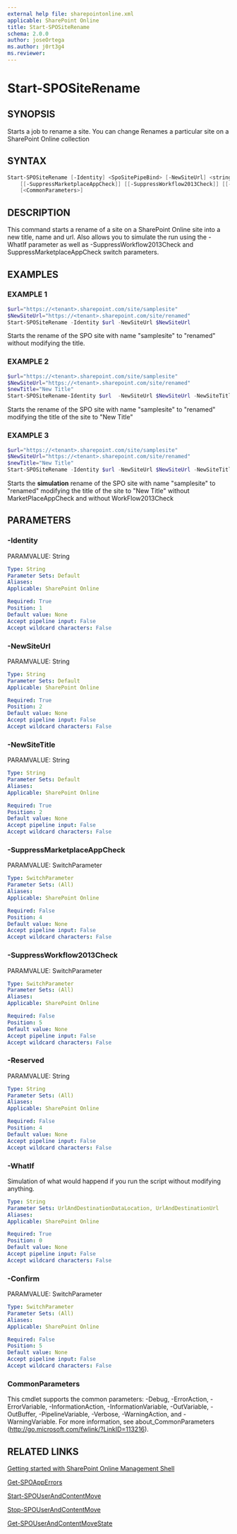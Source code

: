 ```yaml
---
external help file: sharepointonline.xml
applicable: SharePoint Online
title: Start-SPOSiteRename
schema: 2.0.0
author: joseOrtega
ms.author: j0rt3g4
ms.reviewer:
---
```


# Start-SPOSiteRename

## SYNOPSIS
Starts a job to rename a site. You can change Renames a particular site on a SharePoint Online collection


## SYNTAX
```Powershell
Start-SPOSiteRename [-Identity] <SpoSitePipeBind> [-NewSiteUrl] <string> [[-NewSiteTitle] <string>]
    [[-SuppressMarketplaceAppCheck]] [[-SuppressWorkflow2013Check]] [[-Reserved] <string>] [-WhatIf] [-Confirm]
    [<CommonParameters>]
```


## DESCRIPTION
This command starts a rename of a site on a SharePoint Online site into a new title, name and url. Also allows you to simulate the run using the -WhatIf parameter as well as -SuppressWorkflow2013Check and SuppressMarketplaceAppCheck switch parameters.

## EXAMPLES

### EXAMPLE 1
```powershell
$url="https://<tenant>.sharepoint.com/site/samplesite"
$NewSiteUrl="https://<tenant>.sharepoint.com/site/renamed"
Start-SPOSiteRename -Identity $url -NewSiteUrl $NewSiteUrl
```
Starts the rename of the SPO site with name "samplesite" to "renamed" without modifying the title.

### EXAMPLE 2
```powershell
$url="https://<tenant>.sharepoint.com/site/samplesite"
$NewSiteUrl="https://<tenant>.sharepoint.com/site/renamed"
$newTitle="New Title"
Start-SPOSiteRename-Identity $url  -NewSiteUrl $NewSiteUrl -NewSiteTitle $newTitle
```
Starts the rename of the SPO site with name "samplesite" to "renamed" modifying the title of the site to "New Title"

### EXAMPLE 3
```powershell
$url="https://<tenant>.sharepoint.com/site/samplesite"
$NewSiteUrl="https://<tenant>.sharepoint.com/site/renamed" 
$newTitle="New Title"
Start-SPOSiteRename -Identity $url -NewSiteUrl $NewSiteUrl -NewSiteTitle $newTitle -SuppressMarketplaceAppCheck -SuppressWorkflow2013Check -WhatIf
```
Starts the **simulation** rename of the SPO site with name "samplesite" to "renamed" modifying the title of the site to "New Title" without MarketPlaceAppCheck and without WorkFlow2013Check


## PARAMETERS


### -Identity
PARAMVALUE: String


```yaml
Type: String
Parameter Sets: Default
Aliases: 
Applicable: SharePoint Online

Required: True
Position: 1
Default value: None
Accept pipeline input: False
Accept wildcard characters: False
```

### -NewSiteUrl
PARAMVALUE: String


```yaml
Type: String
Parameter Sets: Default
Applicable: SharePoint Online

Required: True
Position: 2
Default value: None
Accept pipeline input: False
Accept wildcard characters: False
```

### -NewSiteTitle
PARAMVALUE: String

```yaml
Type: String
Parameter Sets: Default
Aliases: 
Applicable: SharePoint Online

Required: True
Position: 2
Default value: None
Accept pipeline input: False
Accept wildcard characters: False
```

### -SuppressMarketplaceAppCheck
PARAMVALUE: SwitchParameter


```yaml
Type: SwitchParameter
Parameter Sets: (All)
Aliases: 
Applicable: SharePoint Online

Required: False
Position: 4
Default value: None
Accept pipeline input: False
Accept wildcard characters: False
```

### -SuppressWorkflow2013Check
PARAMVALUE: SwitchParameter


```yaml
Type: SwitchParameter
Parameter Sets: (All)
Aliases: 
Applicable: SharePoint Online

Required: False
Position: 5
Default value: None
Accept pipeline input: False
Accept wildcard characters: False
```

### -Reserved
PARAMVALUE: String


```yaml
Type: String
Parameter Sets: (All)
Aliases: 
Applicable: SharePoint Online

Required: False
Position: 4
Default value: None
Accept pipeline input: False
Accept wildcard characters: False
```

### -WhatIf
Simulation of what would happend if you run the script without modifying anything.

```yaml
Type: String
Parameter Sets: UrlAndDestinationDataLocation, UrlAndDestinationUrl
Aliases: 
Applicable: SharePoint Online

Required: True
Position: 0
Default value: None
Accept pipeline input: False
Accept wildcard characters: False
```

### -Confirm
PARAMVALUE: SwitchParameter


```yaml
Type: SwitchParameter
Parameter Sets: (All)
Aliases: 
Applicable: SharePoint Online

Required: False
Position: 5
Default value: None
Accept pipeline input: False
Accept wildcard characters: False
```

### CommonParameters
This cmdlet supports the common parameters: -Debug, -ErrorAction, -ErrorVariable, -InformationAction, -InformationVariable, -OutVariable, -OutBuffer, -PipelineVariable, -Verbose, -WarningAction, and -WarningVariable. For more information, see about_CommonParameters (http://go.microsoft.com/fwlink/?LinkID=113216).



## RELATED LINKS

[Getting started with SharePoint Online Management Shell](https://docs.microsoft.com/powershell/sharepoint/sharepoint-online/connect-sharepoint-online?view=sharepoint-ps)

[Get-SPOAppErrors](Get-SPOAppErrors.md)

[Start-SPOUserAndContentMove](Start-SPOUserAndContentMove.md)

[Stop-SPOUserAndContentMove](Stop-SPOUserAndContentMove.md)

[Get-SPOUserAndContentMoveState](Get-SPOUserAndContentMoveState.md)

